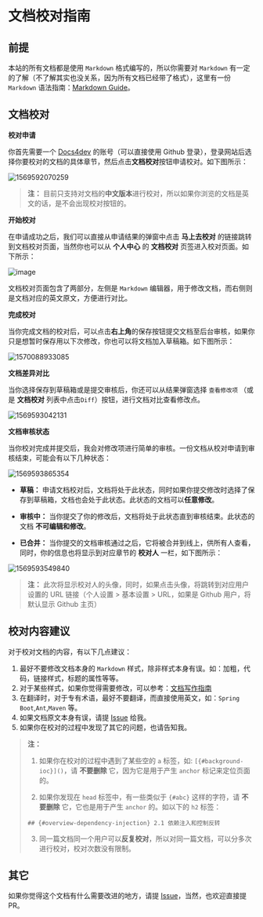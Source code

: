 

#  文档校对指南

## 前提

本站的所有文档都是使用 `Markdown` 格式编写的，所以你需要对 `Markdown` 有一定的了解（不了解其实也没关系，因为所有文档已经带了格式），这里有一份 `Markdown` 语法指南：[Markdown Guide](https://www.w3cschool.cn/markdownyfsm/markdownyfsm-odm6256r.html)。

## 文档校对

**校对申请**

你首先需要一个 [Docs4dev](https://www.docs4dev.com/) 的账号（可以直接使用 Github 登录），登录网站后选择你要校对的文档的具体章节，然后点击**文档校对**按钮申请校对。如下图所示：

![1569592070259](https://user-images.githubusercontent.com/46130657/66118568-49471480-e609-11e9-982d-026dbcc86327.png)


> **注：** 目前只支持对文档的**中文版本**进行校对，所以如果你浏览的文档是英文的话，是不会出现校对按钮的。

**开始校对**

在申请成功之后，我们可以直接从申请结果的弹窗中点击 **马上去校对** 的链接跳转到文档校对页面，当然你也可以从 **个人中心** 的 **文档校对** 页签进入校对页面。如下所示：

![image](https://user-images.githubusercontent.com/46130657/66118764-c4102f80-e609-11e9-83d7-4efa3c84aa15.png)



文档校对页面包含了两部分，左侧是 `Markdown` 编辑器，用于修改文档，而右侧则是文档对应的英文原文，方便进行对比。

**完成校对**

当你完成文档的校对后，可以点击**右上角**的保存按钮提交文档至后台审核，如果你只是想暂时保存用以下次修改，你也可以将文档加入草稿箱。如下图所示：

![1570088933085](https://user-images.githubusercontent.com/46130657/66118622-71cf0e80-e609-11e9-9584-b328857f0f7a.png)


**文档差异对比**

当你选择保存到草稿箱或是提交审核后，你还可以从结果弹窗选择 `查看修改项` （或是 **文档校对** 列表中点击`Diff`）按钮，进行文档对比查看修改点。

![1569593042131](https://user-images.githubusercontent.com/46130657/66118634-7c89a380-e609-11e9-8d45-e08404444482.png)


**文档审核状态**

当你校对完成并提交后，我会对修改项进行简单的审核。一份文档从校对申请到审核结束，可能会有以下几种状态：

![1569593865354](https://user-images.githubusercontent.com/46130657/66118656-87443880-e609-11e9-9845-40c4d98c3ae7.png)


- **草稿：** 申请文档校对后，文档将处于此状态，同时如果你提交修改时选择了保存到草稿箱，文档也会处于此状态。此状态的文档可以**任意修改**。

- **审核中：** 当你提交了你的修改后，文档将处于此状态直到审核结束。此状态的文档 **不可编辑和修改**。

- **已合并：** 当你提交的文档审核通过之后，它将被合并到线上，供所有人查看，同时，你的信息也将显示到对应章节的 **校对人** 一栏，如下图所示：


![1569593549840](https://user-images.githubusercontent.com/46130657/66118679-92976400-e609-11e9-9b48-e1f7fe69d2ec.png)


> **注：** 此次将显示校对人的头像，同时，如果点击头像，将跳转到对应用户设置的 URL 链接（个人设置 > 基本设置 > URL，如果是 Github 用户，将默认显示 Github 主页）

## 校对内容建议

对于校对文档的内容，有以下几点建议：

1. 最好不要修改文档本身的 `Markdown` 样式，除非样式本身有误。如：加粗，代码，链接样式，标题的属性等等。
2. 对于某些样式，如果你觉得需要修改，可以参考：[文档写作指南](https://github.com/ruanyf/document-style-guide)
3. 在翻译时，对于专有术语，最好不要翻译，而直接使用英文，如：`Spring Boot`,`Ant`,`Maven` 等。
4. 如果文档原文本身有误，请提  [Issue](https://github.com/docs4dev/docs4dev/issues/new) 给我。
5. 如果你在校对的过程中发现了其它的问题，也请告知我。

> **注：**
>
> 1. 如果你在校对的过程中遇到了某些空的 `a` 标签，如: `[{#background-ioc}]()`，请 **不要删除** 它，因为它是用于产生 `anchor` 标记来定位页面的。
>
> 2. 如果你发现在 `head` 标签中，有一些类似于 `{#abc}` 这样的字符，请 **不要删除** 它，它也是用于产生 `anchor` 的。如以下的 `h2` 标签：
>
> `## {#overview-dependency-injection} 2.1 依赖注入和控制反转`
>
> 3. 同一篇文档同一个用户可以**反复校对**，所以对同一篇文档，可以分多次进行校对，校对次数没有限制。

## 其它

如果你觉得这个文档有什么需要改进的地方，请提 [Issue](https://github.com/docs4dev/docs4dev/issues/new
)，当然，也欢迎直接提 PR。

